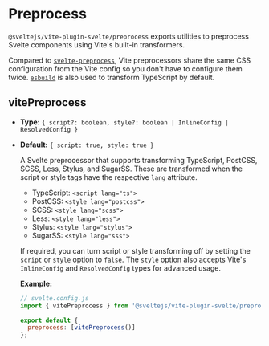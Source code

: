 # Preprocess

`@sveltejs/vite-plugin-svelte/preprocess` exports utilities to preprocess Svelte components using Vite's built-in transformers.

Compared to [`svelte-preprocess`](https://github.com/sveltejs/svelte-preprocess), Vite preprocessors share the same CSS configuration from the Vite config so you don't have to configure them twice. [`esbuild`](http://esbuild.github.io) is also used to transform TypeScript by default.

## vitePreprocess

- **Type:** `{ script?: boolean, style?: boolean | InlineConfig | ResolvedConfig }`
- **Default:** `{ script: true, style: true }`

  A Svelte preprocessor that supports transforming TypeScript, PostCSS, SCSS, Less, Stylus, and SugarSS. These are transformed when the script or style tags have the respective `lang` attribute.

  - TypeScript: `<script lang="ts">`
  - PostCSS: `<style lang="postcss">`
  - SCSS: `<style lang="scss">`
  - Less: `<style lang="less">`
  - Stylus: `<style lang="stylus">`
  - SugarSS: `<style lang="sss">`

  If required, you can turn script or style transforming off by setting the `script` or `style` option to `false`. The `style` option also accepts Vite's `InlineConfig` and `ResolvedConfig` types for advanced usage.

  **Example:**

  ```js
  // svelte.config.js
  import { vitePreprocess } from '@sveltejs/vite-plugin-svelte/preprocess';

  export default {
    preprocess: [vitePreprocess()]
  };
  ```
